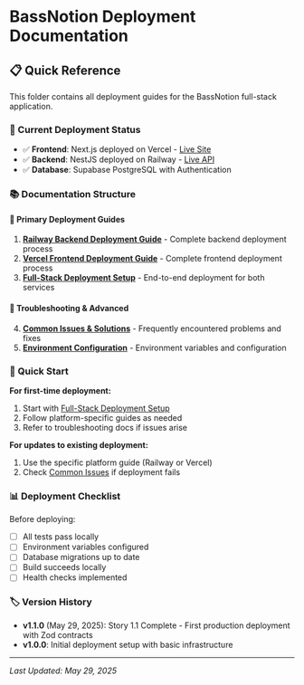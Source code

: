 # BassNotion Deployment Documentation

## 📋 Quick Reference

This folder contains all deployment guides for the BassNotion full-stack application.

### 🎯 Current Deployment Status
- ✅ **Frontend**: Next.js deployed on Vercel - [Live Site](https://bassnotion-frontend.vercel.app)
- ✅ **Backend**: NestJS deployed on Railway - [Live API](https://backend-production-612c.up.railway.app)
- ✅ **Database**: Supabase PostgreSQL with Authentication

### 📚 Documentation Structure

#### 🚀 **Primary Deployment Guides**
1. **[Railway Backend Deployment Guide](./Railway-Backend-Deployment.md)** - Complete backend deployment process
2. **[Vercel Frontend Deployment Guide](./Vercel-Frontend-Deployment.md)** - Complete frontend deployment process  
3. **[Full-Stack Deployment Setup](./Full-Stack-Setup.md)** - End-to-end deployment for both services

#### 🔧 **Troubleshooting & Advanced**
4. **[Common Issues & Solutions](./Common-Issues.md)** - Frequently encountered problems and fixes
5. **[Environment Configuration](./Environment-Setup.md)** - Environment variables and configuration

### 🎯 Quick Start

**For first-time deployment:**
1. Start with [Full-Stack Deployment Setup](./Full-Stack-Setup.md)
2. Follow platform-specific guides as needed
3. Refer to troubleshooting docs if issues arise

**For updates to existing deployment:**
1. Use the specific platform guide (Railway or Vercel)
2. Check [Common Issues](./Common-Issues.md) if deployment fails

### 📊 Deployment Checklist

Before deploying:
- [ ] All tests pass locally
- [ ] Environment variables configured
- [ ] Database migrations up to date
- [ ] Build succeeds locally
- [ ] Health checks implemented

### 🏷️ Version History
- **v1.1.0** (May 29, 2025): Story 1.1 Complete - First production deployment with Zod contracts
- **v1.0.0**: Initial deployment setup with basic infrastructure

---
*Last Updated: May 29, 2025* 